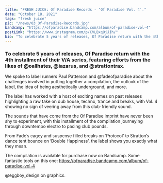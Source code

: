 ```yaml
---
title: "FRESH JUICE: Of Paradise Records - ‘Of Paradise Vol. 4’."
date: "October 18, 2021"
tags: "fresh juice"
pic: "/news/03_Of-Paradise-Records.jpg"
bandcamp: "https://ofparadise.bandcamp.com/album/of-paradise-vol-4"
postLink: "https://www.instagram.com/p/CVLBxqOjJih/"
bio: "To celebrate 5 years of releases, Of Paradise return with the 4th installment of their V/A series..."
---
```


### To celebrate 5 years of releases, Of Paradise return with the 4th installment of their V/A series, featuring efforts from the likes of @oallhates, @iazarus, and @strattontrax.

We spoke to label runners Paul Patterson and @fadeofparadise about the challenges involved in putting together a compilation, the outlook of the label, the idea of being aesthetically underground, and more.

The label has worked with a host of exciting names on past releases highlighting a raw take on dub house, techno, trance and breaks, with Vol. 4 showing no sign of veering away from this club-friendly sound.

The sounds that have come from the Of Paradise imprint have never been shy to experiment, with this installment of the compilation journeying through downtempo electro to pacing club pounds.

From Fade’s cagey and suspense filled breaks on ‘Protocol’ to Stratton’s dance tent bounce on ‘Double Happiness’, the label shows you exactly what they mean.

The compilation is available for purchase now on Bandcamp. Some fantastic tools on this one: https://ofparadise.bandcamp.com/album/of-paradise-vol-4

@eggboy_design on graphics.
